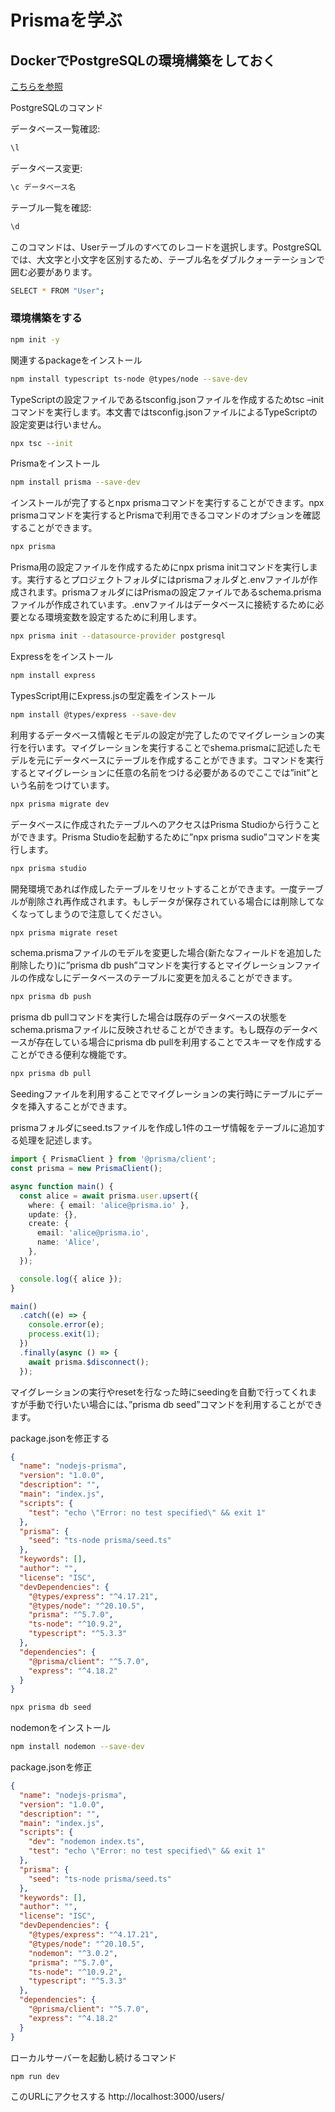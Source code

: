 # Prismaを学ぶ

## DockerでPostgreSQLの環境構築をしておく

[こちらを参照](https://zenn.dev/joo_hashi/articles/3702238384488f)

PostgreSQLのコマンド

データベース一覧確認:
```bash
\l
```

データベース変更:
```bash
\c データベース名
```

テーブル一覧を確認:
```bash
\d
```

このコマンドは、Userテーブルのすべてのレコードを選択します。PostgreSQLでは、大文字と小文字を区別するため、テーブル名をダブルクォーテーションで囲む必要があります。

```bash
SELECT * FROM "User";
```


### 環境構築をする

```bash
npm init -y
```

関連するpackageをインストール

```bash
npm install typescript ts-node @types/node --save-dev
```

TypeScriptの設定ファイルであるtsconfig.jsonファイルを作成するためtsc –initコマンドを実行します。本文書ではtsconfig.jsonファイルによるTypeScriptの設定変更は行いません。

```bash
npx tsc --init
```

Prismaをインストール

```bash
npm install prisma --save-dev
```

インストールが完了するとnpx prismaコマンドを実行することができます。npx prismaコマンドを実行するとPrismaで利用できるコマンドのオプションを確認することができます。

```bash
npx prisma
```

Prisma用の設定ファイルを作成するためにnpx prisma initコマンドを実行します。実行するとプロジェクトフォルダにはprismaフォルダと.envファイルが作成されます。prismaフォルダにはPrismaの設定ファイルであるschema.prismaファイルが作成されています。.envファイルはデータベースに接続するために必要となる環境変数を設定するために利用します。

```bash
npx prisma init --datasource-provider postgresql
```

Expressををインストール
```bash
npm install express
```

TypesScript用にExpress.jsの型定義をインストール

```bash
npm install @types/express --save-dev
```

利用するデータベース情報とモデルの設定が完了したのでマイグレーションの実行を行います。マイグレーションを実行することでshema.prismaに記述したモデルを元にデータベースにテーブルを作成することができます。コマンドを実行するとマイグレーションに任意の名前をつける必要があるのでここでは”init”という名前をつけています。

```bash
npx prisma migrate dev
```

データベースに作成されたテーブルへのアクセスはPrisma Studioから行うことができます。Prisma Studioを起動するために”npx prisma sudio”コマンドを実行します。

```bash
npx prisma studio
```

開発環境であれば作成したテーブルをリセットすることができます。一度テーブルが削除され再作成されます。もしデータが保存されている場合には削除してなくなってしまうので注意してください。

```bash
npx prisma migrate reset
```

schema.prismaファイルのモデルを変更した場合(新たなフィールドを追加した削除したり)に”prisma db push”コマンドを実行するとマイグレーションファイルの作成なしにデータベースのテーブルに変更を加えることができます。

```bash
npx prisma db push
```

prisma db pullコマンドを実行した場合は既存のデータベースの状態をschema.prismaファイルに反映されせることができます。もし既存のデータベースが存在している場合にprisma db pullを利用することでスキーマを作成することができる便利な機能です。

```bash
npx prisma db pull
```

Seedingファイルを利用することでマイグレーションの実行時にテーブルにデータを挿入することができます。

prismaフォルダにseed.tsファイルを作成し1件のユーザ情報をテーブルに追加する処理を記述します。

```ts
import { PrismaClient } from '@prisma/client';
const prisma = new PrismaClient();

async function main() {
  const alice = await prisma.user.upsert({
    where: { email: 'alice@prisma.io' },
    update: {},
    create: {
      email: 'alice@prisma.io',
      name: 'Alice',
    },
  });

  console.log({ alice });
}

main()
  .catch((e) => {
    console.error(e);
    process.exit(1);
  })
  .finally(async () => {
    await prisma.$disconnect();
  });
```

マイグレーションの実行やresetを行なった時にseedingを自動で行ってくれますが手動で行いたい場合には、”prisma db seed”コマンドを利用することができます。

package.jsonを修正する

```json
{
  "name": "nodejs-prisma",
  "version": "1.0.0",
  "description": "",
  "main": "index.js",
  "scripts": {
    "test": "echo \"Error: no test specified\" && exit 1"
  },
  "prisma": {
    "seed": "ts-node prisma/seed.ts"
  },
  "keywords": [],
  "author": "",
  "license": "ISC",
  "devDependencies": {
    "@types/express": "^4.17.21",
    "@types/node": "^20.10.5",
    "prisma": "^5.7.0",
    "ts-node": "^10.9.2",
    "typescript": "^5.3.3"
  },
  "dependencies": {
    "@prisma/client": "^5.7.0",
    "express": "^4.18.2"
  }
}
```

```bash
npx prisma db seed
```

nodemonをインストール

```bash
npm install nodemon --save-dev
```

package.jsonを修正

```json
{
  "name": "nodejs-prisma",
  "version": "1.0.0",
  "description": "",
  "main": "index.js",
  "scripts": {
    "dev": "nodemon index.ts",
    "test": "echo \"Error: no test specified\" && exit 1"
  },
  "prisma": {
    "seed": "ts-node prisma/seed.ts"
  },
  "keywords": [],
  "author": "",
  "license": "ISC",
  "devDependencies": {
    "@types/express": "^4.17.21",
    "@types/node": "^20.10.5",
    "nodemon": "^3.0.2",
    "prisma": "^5.7.0",
    "ts-node": "^10.9.2",
    "typescript": "^5.3.3"
  },
  "dependencies": {
    "@prisma/client": "^5.7.0",
    "express": "^4.18.2"
  }
}
```

ローカルサーバーを起動し続けるコマンド

```bash
npm run dev
```

このURLにアクセスする
http://localhost:3000/users/
